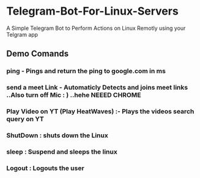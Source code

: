 # Telegram-Bot-For-Linux-Servers
A Simple Telegram Bot to Perform Actions on Linux Remotly using your Telgram app

## Demo Comands 
### ping - Pings and return the ping to google.com in ms
### send a meet Link - Automaticly Detects and joins meet links ..Also turn off Mic : ) ..hehe NEEED CHROME 
### Play Video on YT (Play HeatWaves) :- Plays the videos search query on YT
### ShutDown : shuts down the Linux
### sleep : Suspend and sleeps the linux
### Logout : Logouts the user

